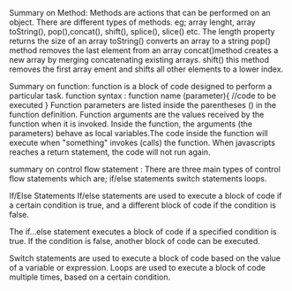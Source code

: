 Summary on Method: Methods are actions that can be performed on an object. There are different types of methods. eg; array lenght, array toString(), pop(),concat(), shift(), splice(), slice() etc.
The length property returns the size of an array
toString() converts an array to a string
pop() method removes the last element from an array
concat()method creates a new array by merging concatenating existing arrays.
shift() this method removes the first array ement and shifts all other elements to a lower index.

Summary on function: function is a block of code designed to perform a particular task.
function syntax : function name (parameter){
//code to be executed
}
Function parameters are listed inside the parentheses () in the function definition.
Function arguments are the values received by the function when it is invoked.
Inside the function, the arguments (the parameters) behave as local variables.The code inside the function will execute when "something" invokes (calls) the function. When javascripts reaches a return statement, the code will not run again.

summary on control flow statement : There are three main types of control flow statements which are;
if/else statements
switch statements
loops.

If/Else Statements
If/else statements are used to execute a block of code if a certain condition is true, and a different block of code if the condition is false.

The if…else statement executes a block of code if a specified condition is true. If the condition is false, another block of code can be executed.

Switch statements are used to execute a block of code based on the value of a variable or expression.
Loops are used to execute a block of code multiple times, based on a certain condition.
